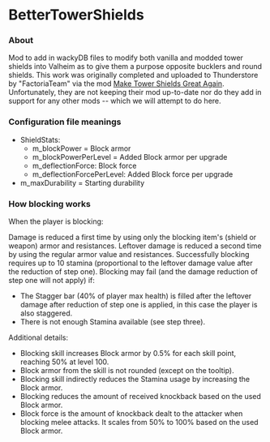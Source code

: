 # BetterTowerShields

### About
Mod to add in wackyDB files to modify both vanilla and modded tower shields into Valheim as to give them a purpose opposite bucklers and round shields.
This work was originally completed and uploaded to Thunderstore by "FactoriaTeam" via the mod [Make Tower Shields Great Again](https://thunderstore.io/c/valheim/p/FactoriaTeam/Make_Tower_Shields_Great_Again/). Unfortunately, they are not keeping their mod up-to-date nor do they add in support for any other mods -- which we will attempt to do here.

### Configuration file meanings
- ShieldStats:
  - m_blockPower = Block armor
  - m_blockPowerPerLevel = Added Block armor per upgrade
  - m_deflectionForce: Block force
  - m_deflectionForcePerLevel: Added Block force per upgrade
- m_maxDurability = Starting durability

### How blocking works
When the player is blocking:

Damage is reduced a first time by using only the blocking item's (shield or weapon) armor and resistances.
Leftover damage is reduced a second time by using the regular armor value and resistances.
Successfully blocking requires up to 10 stamina (proportional to the leftover damage value after the reduction of step one).
Blocking may fail (and the damage reduction of step one will not apply) if:
- The Stagger bar (40% of player max health) is filled after the leftover damage after reduction of step one is applied, in this case the player is also staggered.
- There is not enough Stamina available (see step three).

Additional details:

- Blocking skill increases Block armor by 0.5% for each skill point, reaching 50% at level 100.
- Block armor from the skill is not rounded (except on the tooltip).
- Blocking skill indirectly reduces the Stamina usage by increasing the Block armor.
- Blocking reduces the amount of received knockback based on the used Block armor.
- Block force is the amount of knockback dealt to the attacker when blocking melee attacks. It scales from 50% to 100% based on the used Block armor.
